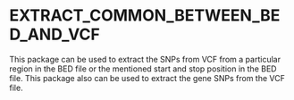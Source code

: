 # EXTRACT_COMMON_BETWEEN_BED_AND_VCF
This package can be used to extract the SNPs from VCF from a particular region in the BED file or the mentioned start and stop position in the BED file. This package also can be used to extract the gene SNPs from the VCF file.
